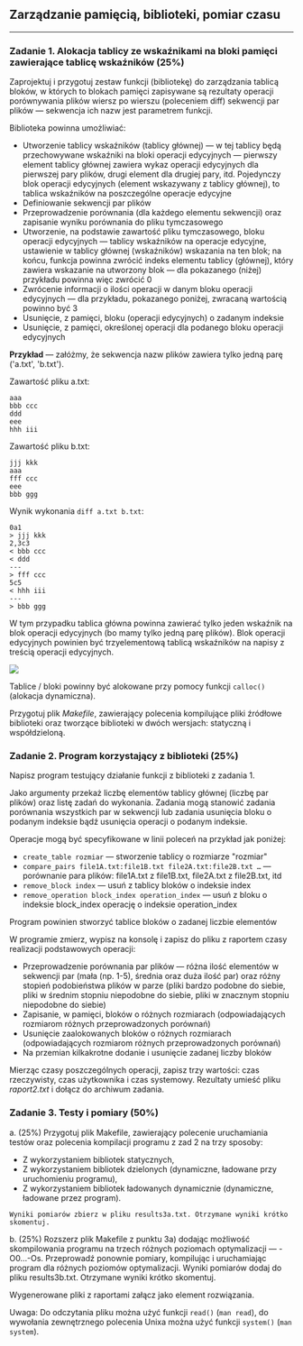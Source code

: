 ## Zarządzanie pamięcią, biblioteki, pomiar czasu

___

### Zadanie 1. Alokacja tablicy ze wskaźnikami na bloki pamięci zawierające  tablicę wskaźników (25%)

Zaprojektuj i przygotuj zestaw funkcji (bibliotekę) do zarządzania tablicą bloków, w których to blokach pamięci zapisywane są rezultaty operacji porównywania plików wiersz po wierszu (poleceniem diff) sekwencji par plików  — sekwencja ich nazw jest parametrem funkcji. 

Biblioteka powinna umożliwiać: 

-    Utworzenie tablicy wskaźników (tablicy głównej) — w tej tablicy będą przechowywane wskaźniki na bloki operacji edycyjnych — pierwszy element tablicy głównej zawiera wykaz operacji edycyjnych dla pierwszej pary plików, drugi element dla drugiej pary, itd. Pojedynczy blok operacji edycyjnych (element wskazywany z tablicy głównej), to tablica wskaźników na poszczególne operacje edycyjne
-    Definiowanie sekwencji par plików
-    Przeprowadzenie porównania (dla każdego elementu sekwencji) oraz zapisanie wyniku porównania do pliku tymczasowego
-    Utworzenie, na podstawie zawartość pliku tymczasowego, bloku operacji edycyjnych — tablicy wskaźników na operacje edycyjne, ustawienie w tablicy głównej (wskaźników) wskazania na ten blok; na końcu, funkcja powinna zwrócić indeks elementu tablicy (głównej), który zawiera wskazanie na utworzony blok  — dla  pokazanego (niżej) przykładu powinna więc zwrócić 0
-    Zwrócenie informacji o ilości operacji w danym bloku operacji edycyjnych — dla przykładu,  pokazanego poniżej, zwracaną wartością powinno być 3
-    Usunięcie, z pamięci, bloku (operacji edycyjnych) o zadanym indeksie
-    Usunięcie, z pamięci, określonej operacji dla podanego bloku operacji edycyjnych  

**Przykład** — załóżmy, że sekwencja nazw plików zawiera tylko jedną parę ('a.txt', 'b.txt').

Zawartość pliku a.txt:
```
aaa
bbb ccc
ddd
eee
hhh iii
```
Zawartość pliku b.txt:
```
jjj kkk
aaa
fff ccc
eee
bbb ggg
```
Wynik wykonania `diff a.txt b.txt`:
```
0a1
> jjj kkk
2,3c3
< bbb ccc
< ddd
---
> fff ccc
5c5
< hhh iii 
---
> bbb ggg
```
W tym przypadku tablica główna powinna zawierać tylko jeden wskaźnik na  blok operacji edycyjnych (bo mamy tylko jedną parę plików).  Blok operacji edycyjnych powinien być trzyelementową tablicą wskaźników na napisy z treścią operacji edycyjnych.


<a id="bbb" href="#user-content-bbb"><img src="https://raw.github.com/GabenRulez/SysOpy/master/readme_static/lab1_1.png" href=""></a>

Tablice / bloki powinny być alokowane przy pomocy funkcji `calloc()` (alokacja dynamiczna).

Przygotuj plik *Makefile*, zawierający polecenia kompilujące pliki źródłowe biblioteki oraz tworzące biblioteki w dwóch wersjach: statyczną i współdzieloną.



### Zadanie 2. Program korzystający z biblioteki (25%)

Napisz program testujący działanie funkcji z biblioteki z zadania 1.

Jako argumenty przekaż liczbę elementów tablicy głównej (liczbę par plików) oraz listę zadań do wykonania. Zadania mogą stanowić zadania porównania wszystkich par w sekwencji lub zadania usunięcia bloku o podanym indeksie bądź usunięcia operacji o podanym indeksie.

Operacje mogą być specyfikowane w linii poleceń na przykład jak poniżej:

-    `create_table rozmiar` — stworzenie tablicy o rozmiarze "rozmiar"
-    `compare_pairs file1A.txt:file1B.txt file2A.txt:file2B.txt …` — porównanie para plików:  file1A.txt z file1B.txt, file2A.txt z file2B.txt, itd
-    `remove_block index` — usuń z tablicy bloków o indeksie index
-    `remove_operation block_index operation_index` — usuń z bloku o indeksie block_index operację o indeksie operation_index

Program powinien stworzyć tablice bloków o zadanej liczbie elementów

W programie zmierz, wypisz na konsolę i zapisz  do pliku z raportem  czasy realizacji podstawowych operacji:

-    Przeprowadzenie porównania par plików — różna ilość elementów w sekwencji par (mała (np. 1-5), średnia oraz duża ilość par) oraz różny stopień podobieństwa plików w parze (pliki bardzo podobne do siebie, pliki w średnim stopniu niepodobne do siebie, pliki w znacznym stopniu niepodobne do siebie)
-    Zapisanie, w pamięci, bloków o różnych rozmiarach (odpowiadających rozmiarom różnych przeprowadzonych porównań)
-    Usunięcie zaalokowanych bloków o różnych rozmiarach  (odpowiadających rozmiarom różnych przeprowadzonych porównań)
-    Na przemian  kilkakrotne dodanie i usunięcie zadanej liczby bloków 

Mierząc czasy poszczególnych operacji, zapisz trzy wartości: czas rzeczywisty, czas użytkownika i czas systemowy. Rezultaty umieść pliku *raport2.txt* i dołącz do archiwum zadania.



### Zadanie 3. Testy i pomiary (50%)

a.    (25%) Przygotuj plik Makefile, zawierający polecenie uruchamiania testów oraz polecenia kompilacji programu z zad 2 na trzy sposoby:
   - Z wykorzystaniem bibliotek statycznych,
   - Z wykorzystaniem bibliotek dzielonych (dynamiczne, ładowane przy uruchomieniu programu),
   - Z wykorzystaniem bibliotek ładowanych dynamicznie (dynamiczne, ładowane przez program).
   
    Wyniki pomiarów zbierz w pliku results3a.txt. Otrzymane wyniki krótko skomentuj.
    
    
b.    (25%) Rozszerz plik Makefile z punktu 3a) dodając możliwość skompilowania programu na trzech różnych  poziomach optymalizacji — -O0…-Os. Przeprowadź ponownie pomiary, kompilując i uruchamiając program dla różnych poziomów optymalizacji.
    Wyniki pomiarów dodaj do pliku results3b.txt. Otrzymane wyniki krótko skomentuj.

Wygenerowane pliki z raportami załącz jako element rozwiązania.

Uwaga: Do odczytania pliku można użyć funkcji `read()` (`man read`), do wywołania zewnętrznego polecenia Unixa można użyć funkcji `system()` (`man system`).
